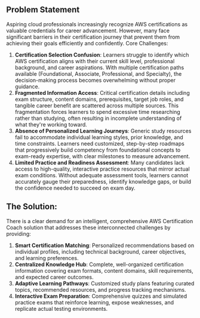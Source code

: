 ## Problem Statement 

Aspiring cloud professionals increasingly recognize AWS certifications as valuable credentials for career advancement. However, many face significant barriers in their certification journey that prevent them from achieving their goals efficiently and confidently.
Core Challenges:

1. **Certification Selection Confusion**: Learners struggle to identify which AWS certification aligns with their current skill level, professional background, and career aspirations. With multiple certification paths available (Foundational, Associate, Professional, and Specialty), the decision-making process becomes overwhelming without proper guidance.
3. **Fragmented Information Access**: Critical certification details including exam structure, content domains, prerequisites, target job roles, and tangible career benefit are scattered across multiple sources. This fragmentation forces learners to spend excessive time researching rather than studying, often resulting in incomplete understanding of what they're working toward.
4. **Absence of Personalized Learning Journeys**: Generic study resources fail to accommodate individual learning styles, prior knowledge, and time constraints. Learners need customized, step-by-step roadmaps that progressively build competency from foundational concepts to exam-ready expertise, with clear milestones to measure advancement.
5. **Limited Practice and Readiness Assessment**: Many candidates lack access to high-quality, interactive practice resources that mirror actual exam conditions. Without adequate assessment tools, learners cannot accurately gauge their preparedness, identify knowledge gaps, or build the confidence needed to succeed on exam day.


## The Solution:
There is a clear demand for an intelligent, comprehensive AWS Certification Coach solution that addresses these interconnected challenges by providing:

1. **Smart Certification Matching**: Personalized recommendations based on individual profiles, including technical background, career objectives, and learning preferences.
2. **Centralized Knowledge Hub**: Complete, well-organized certification information covering exam formats, content domains, skill requirements, and expected career outcomes.
3. **Adaptive Learning Pathways**: Customized study plans featuring curated topics, recommended resources, and progress tracking mechanisms.
4. **Interactive Exam Preparation**: Comprehensive quizzes and simulated practice exams that reinforce learning, expose weaknesses, and replicate actual testing environments.
